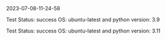 2023-07-08-11-24-58 

Test Status: success 
 OS: ubuntu-latest and python version: 3.9 

Test Status: success 
 OS: ubuntu-latest and python version: 3.11 

